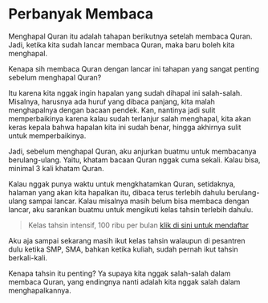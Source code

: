 # Perbanyak Membaca

Menghapal Quran itu adalah tahapan berikutnya setelah membaca Quran. Jadi, ketika kita sudah lancar membaca Quran, maka baru boleh kita menghapal.

Kenapa sih membaca Quran dengan lancar ini tahapan yang sangat penting sebelum menghapal Quran?

Itu karena kita nggak ingin hapalan yang sudah dihapal ini salah-salah. Misalnya, harusnya ada huruf yang dibaca panjang, kita malah menghapalnya dengan bacaan pendek. Kan, nantinya jadi sulit memperbaikinya karena kalau sudah terlanjur salah menghapal, kita akan keras kepala bahwa hapalan kita ini sudah benar, hingga akhirnya sulit untuk memperbaikinya.

Jadi, sebelum menghapal Quran, aku anjurkan buatmu untuk membacanya berulang-ulang. Yaitu, khatam bacaan Quran nggak cuma sekali. Kalau bisa, minimal 3 kali khatam Quran.

Kalau nggak punya waktu untuk mengkhatamkan Quran, setidaknya, halaman yang akan kita hapalkan itu, dibaca terus terlebih dahulu berulang-ulang sampai lancar. Kalau misalnya masih belum bisa membaca dengan lancar, aku sarankan buatmu untuk mengikuti kelas tahsin terlebih dahulu.

> Kelas tahsin intensif, 100 ribu per bulan [klik di sini untuk mendaftar](https://lynk.id/zenhacker/Zdqw1XO)

Aku aja sampai sekarang masih ikut kelas tahsin walaupun di pesantren dulu ketika SMP, SMA, bahkan ketika kuliah, sudah pernah ikut tahsin berkali-kali.

Kenapa tahsin itu penting? Ya supaya kita nggak salah-salah dalam membaca Quran, yang endingnya nanti adalah kita nggak salah dalam menghapalkannya.
